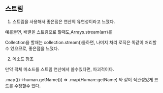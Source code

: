 ## 스트림

1. 스트림을 사용해서 좋은점은 연산의 유연성이라고 느꼈다.

예를들면, 배열을 스트림으로 할때도,Arrays.stream(arr)를

Collection을 할때는 collection.stream()를하면,  나머지 처리 로직은 똑같이 처리할 수 있으므로,  좋은점을 느꼈다.

2. 메소드 참조

만약 객체 메소드를 스트림 연산에서 쓸수있다면, 파괴적이다.

.map(()->human.getName())  => .map(Human::getName) 와 같이 직관성있게 코드를 수정할수 있다.


